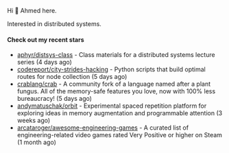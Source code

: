 Hi 👋 Ahmed here.

Interested in distributed systems.

#### Check out my recent stars

- [aphyr/distsys-class](https://github.com/aphyr/distsys-class) - Class materials for a distributed systems lecture series (4 days ago)
- [codereport/city-strides-hacking](https://github.com/codereport/city-strides-hacking) - Python scripts that build optimal routes for node collection (5 days ago)
- [crablang/crab](https://github.com/crablang/crab) - A community fork of a language named after a plant fungus. All of the memory-safe features you love, now with 100% less bureaucracy!  (5 days ago)
- [andymatuschak/orbit](https://github.com/andymatuschak/orbit) - Experimental spaced repetition platform for exploring ideas in memory augmentation and programmable attention (3 weeks ago)
- [arcataroger/awesome-engineering-games](https://github.com/arcataroger/awesome-engineering-games) - A curated list of engineering-related video games rated Very Positive or higher on Steam (1 month ago)

